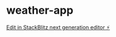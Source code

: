 # weather-app

[Edit in StackBlitz next generation editor ⚡️](https://stackblitz.com/~/github.com/klein-hub/weather-app)